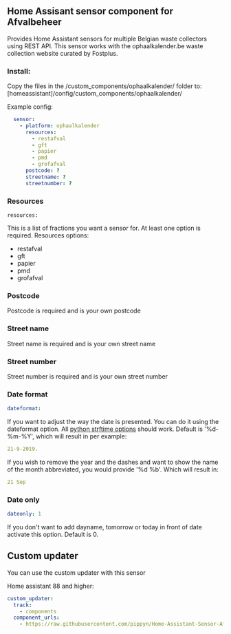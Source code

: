 ## Home Assisant sensor component for Afvalbeheer

Provides Home Assistant sensors for multiple Belgian waste collectors using REST API.
This sensor works with the ophaalkalender.be waste collection website curated by Fostplus.

### Install:
Copy the files in the /custom_components/ophaalkalender/ folder to: [homeassistant]/config/custom_components/ophaalkalender/

Example config:

```yaml
  sensor:
    - platform: ophaalkalender
      resources:
        - restafval
        - gft
        - papier
        - pmd
        - grofafval
      postcode: ?
      streetname: ?
      streetnumber: ?
```

### Resources
```
resources:
```
This is a list of fractions you want a sensor for. At least one option is required.
Resources options:
  - restafval
  - gft
  - papier
  - pmd
  - grofafval

### Postcode
Postcode is required and is your own postcode

### Street name
Street name is required and is your own street name

### Street number
Street number is required and is your own street number

### Date format
```yaml
dateformat:
```
If you want to adjust the way the date is presented. You can do it using the dateformat option. All [python strftime options](http://strftime.org/) should work.
Default is '%d-%m-%Y', which will result in per example: 
```yaml
21-9-2019.
```
If you wish to remove the year and the dashes and want to show the name of the month abbreviated, you would provide '%d %b'. Which will result in: 
```yaml
21 Sep
```

### Date only
```yaml
dateonly: 1
```
If you don't want to add dayname, tomorrow or today in front of date activate this option. Default is 0.

## Custom updater
You can use the custom updater with this sensor

Home assistant 88 and higher:
```yaml
custom_updater:
  track:
    - components
  component_urls:
    - https://raw.githubusercontent.com/pippyn/Home-Assistant-Sensor-Afvalbeheer/master/custom_components.json
```
